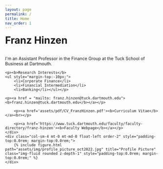 ```yaml
---
layout: page
permalink: /
title: Home
nav_order: 1
---
```

<div class="container">
<div class="row justify-content-sm-center align-items-start d-flex d-sm-block mt-0 mb-3 gx-6">
    <div class="col-sm-8 mt-0 mt-md-0 float-right order-1">
        <p style="font-size:2.0rem; padding-top:0.0rem; margin-top:0.0rem;"><b>Franz Hinzen</b></p>
        <p>I'm an Assistant Professor in the Finance Group at the Tuck School of Business at Dartmouth.</p>

	<p><b>Research Interests</b>
	<ul style="margin-top:-10px;">
		<li>Corporate Finance</li>
  		<li>Financial Intermediation</li>
  		<li>Banking</li></ul></p>

	<p><a href = "mailto: franz.hinzen@tuck.dartmouth.edu"><b>franz.hinzen@tuck.dartmouth.edu</b></a></p>

        <p><a href='assets/pdf/CV_FranzHinzen.pdf'><b>Curriculum Vitae</b></a><br></p>

        <p><a href='https://www.tuck.dartmouth.edu/faculty/faculty-directory/franz-hinzen'><b>Faculty Webpage</b></a></p>
    </div>
    <div class="col-sm-4 mt-0 mt-md-0 float-left order-2" style="padding-top:0.0rem; margin-top:0.0rem;">
        {% include figure.html path="assets/img/profile_picture_oct2022.jpg" title="Profile Picture" class="img-fluid rounded z-depth-1" style="padding-top:0.0rem; margin-top:0.0rem;" %} 
    </div> 
</div>
<div class="row">
    <div class="col-sm-12 mt-0 mt-md-0 float-left order-last" style="padding-top:0.0rem; margin-top:0.0rem;">
        <span style = "opacity: 0.0; font-size:1px">.</span>
    </div> 
</div>
</div>